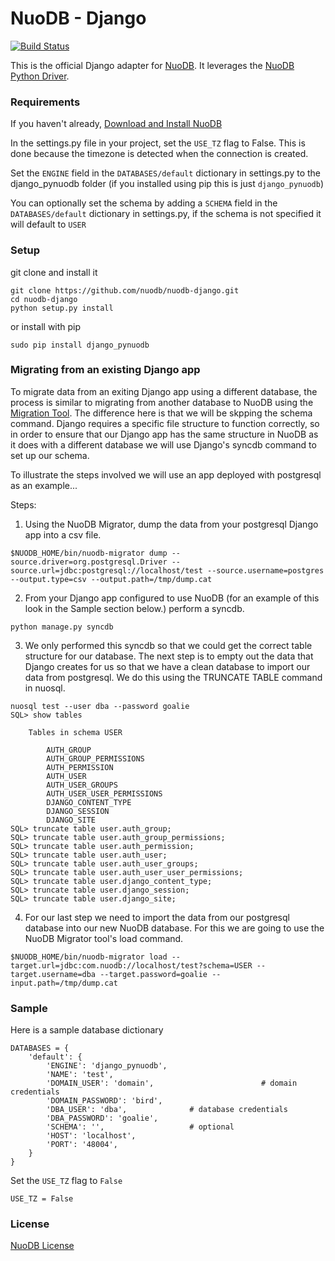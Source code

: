 # NuoDB - Django

[![Build Status](https://travis-ci.org/nuodb/nuodb-django.png?branch=master)](https://travis-ci.org/nuodb/nuodb-django)

This is the official Django adapter for [NuoDB](http://www.nuodb.com). It leverages the [NuoDB Python Driver](https://github.com/nuodb/nuodb-python).

### Requirements

If you haven't already, [Download and Install NuoDB](http://nuodb.com/download-nuodb/)

In the settings.py file in your project, set the `USE_TZ` flag to False. This is done because the timezone is detected when the connection is created. 

Set the `ENGINE` field in the `DATABASES/default` dictionary in settings.py to the django_pynuodb folder (if you installed using pip this is just `django_pynuodb`)

You can optionally set the schema by adding a `SCHEMA` field in the `DATABASES/default` dictionary in settings.py, if the schema is not specified it will default to `USER`

### Setup

git clone and install it 

```
git clone https://github.com/nuodb/nuodb-django.git
cd nuodb-django
python setup.py install
```

or install with pip

```
sudo pip install django_pynuodb
```

### Migrating from an existing Django app

To migrate data from an exiting Django app using a different database, the process is similar to migrating from another database to NuoDB using the [Migration Tool](http://doc.nuodb.com/display/doc/NuoDB+Migrator). The difference here is that we will be skpping the schema command. Django requires a specific file structure to function correctly, so in order to ensure that our Django app has the same structure in NuoDB as it does with a different database we will use Django's syncdb command to set up our schema.

To illustrate the steps involved we will use an app deployed with postgresql as an example...

Steps:

1) Using the NuoDB Migrator, dump the data from your postgresql Django app into a csv file.

```
$NUODB_HOME/bin/nuodb-migrator dump --source.driver=org.postgresql.Driver --source.url=jdbc:postgresql://localhost/test --source.username=postgres --output.type=csv --output.path=/tmp/dump.cat
```

2) From your Django app configured to use NuoDB (for an example of this look in the Sample section below.) perform a syncdb.

```
python manage.py syncdb
```

3) We only performed this syncdb so that we could get the correct table structure for our database. The next step is to empty out the data that Django creates for us so that we have a clean database to import our data from postgresql. We do this using the TRUNCATE TABLE command in nuosql.

```
nuosql test --user dba --password goalie
SQL> show tables

	Tables in schema USER

		AUTH_GROUP
		AUTH_GROUP_PERMISSIONS
		AUTH_PERMISSION
		AUTH_USER
		AUTH_USER_GROUPS
		AUTH_USER_USER_PERMISSIONS
		DJANGO_CONTENT_TYPE
		DJANGO_SESSION
		DJANGO_SITE
SQL> truncate table user.auth_group;
SQL> truncate table user.auth_group_permissions;
SQL> truncate table user.auth_permission;
SQL> truncate table user.auth_user;
SQL> truncate table user.auth_user_groups;
SQL> truncate table user.auth_user_user_permissions;
SQL> truncate table user.django_content_type;
SQL> truncate table user.django_session;
SQL> truncate table user.django_site;
```

4) For our last step we need to import the data from our postgresql database into our new NuoDB database. For this we are going to use the NuoDB Migrator tool's load command.

```
$NUODB_HOME/bin/nuodb-migrator load --target.url=jdbc:com.nuodb://localhost/test?schema=USER --target.username=dba --target.password=goalie --input.path=/tmp/dump.cat
```


### Sample

Here is a sample database dictionary

```
DATABASES = {
    'default': {
        'ENGINE': 'django_pynuodb',
        'NAME': 'test',
        'DOMAIN_USER': 'domain',                        # domain credentials
        'DOMAIN_PASSWORD': 'bird',
        'DBA_USER': 'dba',	 			# database credentials
        'DBA_PASSWORD': 'goalie',
        'SCHEMA': '',  					# optional
        'HOST': 'localhost',
        'PORT': '48004',
    }
}
```

Set the `USE_TZ` flag to `False`

```
USE_TZ = False
```

### License

[NuoDB License](https://github.com/nuodb/nuodb-django/blob/master/LICENSE)
